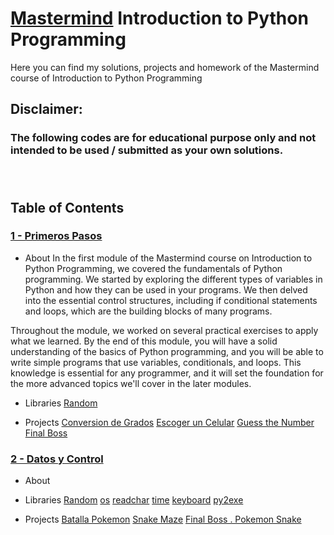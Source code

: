# [Mastermind](https://mastermind.ac/) Introduction to Python Programming

Here you can find my solutions, projects and homework of the Mastermind course of Introduction to Python Programming

## Disclaimer:

### The following codes are for educational purpose only and not intended to be used / submitted as your own solutions.
### 

<br/>

## Table of Contents
### [1 - Primeros Pasos](/1.%20Primeros%20Pasos/)
- About
In the first module of the Mastermind course on Introduction to Python Programming, we covered the fundamentals of Python programming. We started by exploring the different types of variables in Python and how they can be used in your programs. We then delved into the essential control structures, including if conditional statements and loops, which are the building blocks of many programs.

Throughout the module, we worked on several practical exercises to apply what we learned. By the end of this module, you will have a solid understanding of the basics of Python programming, and you will be able to write simple programs that use variables, conditionals, and loops. This knowledge is essential for any programmer, and it will set the foundation for the more advanced topics we'll cover in the later modules.

- Libraries
[Random](https://docs.python.org/3/library/random.html)

- Projects
[Conversion de Grados](/1.%20Primeros%20Pasos/conversionDeGrados.py)
[Escoger un Celular](/1.%20Primeros%20Pasos/escogerCelular.py)
[Guess the Number](/1.%20Primeros%20Pasos/JuegoAdivinarUnNumero.py)
[Final Boss](/1.%20Primeros%20Pasos/FinalBoss_JuegoMazmorra.py)


### [2 - Datos y Control](/2.%20Datos%20y%20Control/)
- About

- Libraries
[Random](https://docs.python.org/3/library/random.html)
[os](https://docs.python.org/3/library/os.html)
[readchar](https://pypi.org/project/readchar/)
[time](https://docs.python.org/3/library/time.html)
[keyboard](https://pypi.org/project/keyboard/)
[py2exe](https://pypi.org/project/py2exe/)



- Projects
[Batalla Pokemon](/2.%20Datos%20y%20Control/BatallaPokemon.py)
[Snake Maze](/2.%20Datos%20y%20Control/Snake_Maze.py)
[Final Boss . Pokemon Snake](/2.%20Datos%20y%20Control/FinalBoss_PokemonSnake.py)
